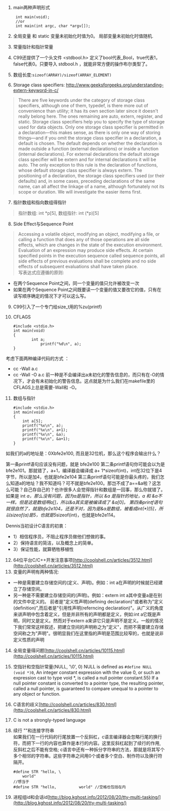 1. main两种声明形式  

        int main(void);  
        //or
        int main(int argc, char *argv[]);  

2. 全局变量 和 static 变量未初始化时值为0。 局部变量未初始化时值随机.
3. 常量指针和指针常量
4. C99还提供了一个头文件 <stdbool.h> 定义了bool代表_Bool，true代表1，false代表0。只要导入 stdbool.h ，就能非常方便的操作布尔类型了。
5. 数组长度:`sizeof(ARRAY)/sizeof(ARRAY_ELEMENT)`
6. Storage class specifiers:
    http://www.geeksforgeeks.org/understanding-extern-keyword-in-c/
> There are five keywords under the category of storage class specifiers, although one of them, typedef, is there more out of convenience than utility; it has its own section later since it doesn't really belong here. The ones remaining are auto, extern, register, and static.
    Storage class specifiers help you to specify the type of storage used for data objects. Only one storage class specifier is permitted in a declaration—this makes sense, as there is only one way of storing things—and if you omit the storage class specifier in a declaration, a default is chosen. The default depends on whether the declaration is made outside a function (external declarations) or inside a function (internal declarations). For external declarations the default storage class specifier will be extern and for internal declarations it will be auto. The only exception to this rule is the declaration of functions, whose default storage class specifier is always extern.
    The positioning of a declaration, the storage class specifiers used (or their defaults) and, in some cases, preceding declarations of the same name, can all affect the linkage of a name, although fortunately not its scope or duration. We will investigate the easier items first.

7. 指针数组和指向数组得指针
> 指针数组: int *p[5], 数组指针: int (*p)[5]

8. Side Effect与Sequence Point
> Accessing a volatile object, modifying an object, modifying a file, or calling a function that does any of those operations are all side effects, which are changes in the state of the execution environment. Evaluation of an expression may produce side effects. At certain specified points in the execution sequence called sequence points, all side effects of previous evaluations shall be complete and no side effects of subsequent evaluations shall have taken place.  
 写表达式应遵循的原则:
  - 在两个Sequence Point之间，同一个变量的值只允许被改变一次
  - 如果在两个Sequence Point之间既要读一个变量的值又要改它的值，只有在读写顺序确定的情况下才可以这么写。

9. C99引入了一个专门给size_t用的%zu(printf)

10. CFLAGS  

        #include <stdio.h>  
        int main(void)  
        {  
                int a;  
                    printf("%d\n", a);  
        }  

考虑下面两种编译代码的方式 ：
 - cc -Wall a.c
 - cc -Wall -O a.c
 前一种是不会编译出a未初化的警告信息的，而只有在-O的情况下，才会有未初始化的警告信息。这点就是为什么我们在makefile里的CFLAGS上总是需要-Wall和 -O。

11. 数组与指针

        #include <stdio.h>
        int main(void)
        {
            int a[5];
            printf("%x\n", a);
            printf("%x\n", a+1);
            printf("%x\n", &a);
            printf("%x\n", &a+1);
        }

如我们的a的地址是：0Xbfe2e100, 而且是32位机，那么这个程序会输出什么？

第一条printf语句应该没有问题，就是 bfe2e100
第二条printf语句你可能会以为是bfe2e101。那就错了，a+1，编译器会编译成 a+ 1*sizeof(int)，int在32位下是4字节，所以是加4，也就是bfe2e104
第三条printf语句可能是你最头疼的，我们怎么知道a的地址？我不知道吗？可不就是bfe2e100。那岂不成了a==&a啦？这怎么可能？自己存自己的？也许很多人会觉得指针和数组是一回事，那么你就错了。如果是 int *a，那么没有问题，因为a是指针，所以 &a 是指针的地址，a 和 &a不一样。但是这是数组啊a[]，所以&a其实是被编译成了 &a[0]。
第四条printf语句就很自然了，就是bfe2e104。还是不对，因为是&a是数组，被看成int(\*)[5]，所以sizeof(a)是5，也就是5*sizeof(int)，也就是bfe2e114。

Dennis当初设计C语言的初衷：  
 - 1）相信程序员，不阻止程序员做他们想做的事。  
 - 2）保持语言的简洁，以及概念上的简单。  
 - 3）保证性能，就算牺牲移植性  

12. 64位平台C/C++开发注意事项[http://coolshell.cn/articles/3512.html](http://coolshell.cn/articles/3512.html)
13. 变量的声明有两种情况:
 - 一种是需要建立存储空间的(定义、声明)。例如：int a在声明的时候就已经建立了存储空间。
 - 另一种是不需要建立存储空间的(声明)。例如：extern int a其中变量a是在别的文件中定义的。
前者是"定义性声明(defining declaration)"或者称为"定义(definition)",而后者是"引用性声明(referncing declaration)"。从广义的角度来讲声明中包含着定义，但是并非所有的声明都是定义，例如:int a它既是声明，同时又是定义。然而对于extern a来讲它只是声明不是定义。一般的情况下我们常常这样叙述，把建立空间的声明称之为"定义"，而把不需要建立存储空间称之为"声明"。很明显我们在这里指的声明是范围比较窄的，也就是说非定义性质的声明

14. 全局变量得问题[http://coolshell.cn/articles/10115.html](http://coolshell.cn/articles/10115.html)
15. 空指针和空指针常量(NULL, '\0', 0) 
NULL is defined  as `#define NULL (void *)0`, An integer constant expression with the value 0, or such an expression cast to type void *, is called a null pointer constant.55) If a null pointer constant is converted to a pointer type, the resulting pointer, called a null pointer, is guaranteed to compare unequal to a pointer to any object or function.
16. C语言的歧义[http://coolshell.cn/articles/830.html](http://coolshell.cn/articles/830.html)
17. C is not a strongly-typed language
18. 续行 "\"和连接字符串  
如果我们在一行代码的行尾放置一个反斜杠，c语言编译器会忽略行尾的换行符，而把下一行的内容也算作是本行的内容。这里反斜杠起到了续行的作用, 反斜杠之后不能有空格;  c语言中还有一种拆分字符串的方法，那就是将其写个多个相邻的字符串。这些字符串之间用0个或者多个空白、制作符以及换行符隔开。

        #define STR "hello, \
            world"
        //想当于
        #define STR "hello,          world" //空格也包括在内
19. 进程组id和会话id[http://blog.kghost.info/2012/08/20/tty-multi-tasking/](http://blog.kghost.info/2012/08/20/tty-multi-tasking/)


